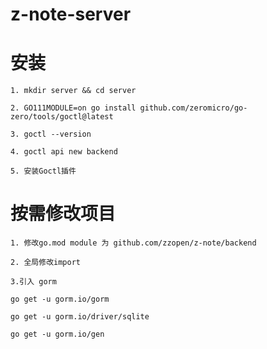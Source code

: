 # z-note-server

# 安装

```shell
1. mkdir server && cd server

2. GO111MODULE=on go install github.com/zeromicro/go-zero/tools/goctl@latest

3. goctl --version

4. goctl api new backend

5. 安装Goctl插件
```

# 按需修改项目
```shell
1. 修改go.mod module 为 github.com/zzopen/z-note/backend

2. 全局修改import

3.引入 gorm

go get -u gorm.io/gorm

go get -u gorm.io/driver/sqlite

go get -u gorm.io/gen


```

